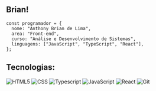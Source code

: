 
## Brian!

```
const programador = {
  nome: "Anthony Brian de Lima",
  area: "Front-end",
  curso: "Análise e Desenvolvimento de Sistemas",
  linguagens: ["JavaScript", "TypeScript", "React"],
};
```


## Tecnologias:



![HTML5](https://img.icons8.com/color/48/000000/html-5.png)
![CSS](https://img.icons8.com/color/48/000000/css3.png)
![Typescript](https://img.icons8.com/color/48/000000/typescript.png)
![JavaScript](https://img.icons8.com/color/48/000000/javascript--v1.png)
![React](https://img.icons8.com/color/48/000000/react-native.png)
![Git](https://img.icons8.com/color/48/000000/git.png)



